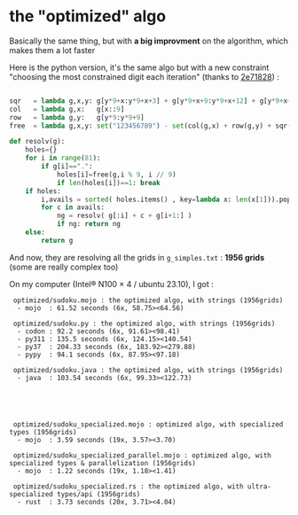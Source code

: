 # the "optimized" algo

Basically the same thing, but with **a big improvment** on the algorithm, which makes them a lot faster 

Here is the python version, it's the same algo but with a new constraint "choosing the most constrained digit each iteration" (thanks to [2e71828](https://users.rust-lang.org/u/2e71828))
:

```python

sqr   = lambda g,x,y: g[y*9+x:y*9+x+3] + g[y*9+x+9:y*9+x+12] + g[y*9+x+18:y*9+x+21]
col   = lambda g,x:   g[x::9]
row   = lambda g,y:   g[y*9:y*9+9]
free  = lambda g,x,y: set("123456789") - set(col(g,x) + row(g,y) + sqr(g,(x//3)*3,(y//3)*3))

def resolv(g):
    holes={}
    for i in range(81):
        if g[i]==".":
            holes[i]=free(g,i % 9, i // 9)
            if len(holes[i])==1: break
    if holes: 
        i,avails = sorted( holes.items() , key=lambda x: len(x[1])).pop(0)
        for c in avails:
            ng = resolv( g[:i] + c + g[i+1:] )
            if ng: return ng
    else:
        return g
```

And now, they are resolving all the grids in `g_simples.txt` : **1956 grids** (some are really complex too)

On my computer (Intel® N100 × 4 / ubuntu 23.10), I got :

```
 optimized/sudoku.mojo : the optimized algo, with strings (1956grids)
  - mojo  : 61.52 seconds (6x, 58.75><64.56)

 optimized/sudoku.py : the optimized algo, with strings (1956grids)
  - codon : 92.2 seconds (6x, 91.61><98.41)
  - py311 : 135.5 seconds (6x, 124.15><140.54)
  - py37  : 204.33 seconds (6x, 183.92><279.88)
  - pypy  : 94.1 seconds (6x, 87.95><97.18)

 optimized/sudoku.java : the optimized algo, with strings (1956grids)
  - java  : 103.54 seconds (6x, 99.33><122.73)





 optimized/sudoku_specialized.mojo : optimized algo, with specialized types (1956grids)
  - mojo  : 3.59 seconds (19x, 3.57><3.70)

 optimized/sudoku_specialized_parallel.mojo : optimized algo, with specialized types & parallelization (1956grids)
  - mojo  : 1.22 seconds (19x, 1.18><1.41)

 optimized/sudoku_specialized.rs : the optimized algo, with ultra-specialized types/api (1956grids)
  - rust  : 3.73 seconds (20x, 3.71><4.04)

```


